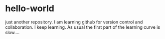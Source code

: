 # hello-world
just another repository. I am learning github for version control and collaboration.
I keep learning. As usual the first part of the learning curve is slow....

